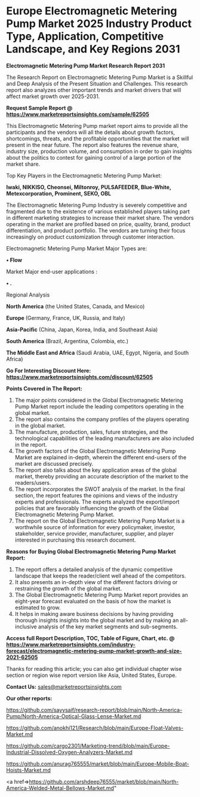 # Europe Electromagnetic Metering Pump Market 2025 Industry Product Type, Application, Competitive Landscape, and Key Regions 2031

<strong>Electromagnetic Metering Pump Market Research Report 2031</strong>

The Research Report on Electromagnetic Metering Pump Market is a Skillful and Deep Analysis of the Present Situation and Challenges. This research report also analyzes other important trends and market drivers that will affect market growth over 2025-2031.

<strong>Request Sample Report @ <a href=https://www.marketreportsinsights.com/sample/62505>https://www.marketreportsinsights.com/sample/62505</a></strong>

This Electromagnetic Metering Pump market report aims to provide all the participants and the vendors will all the details about growth factors, shortcomings, threats, and the profitable opportunities that the market will present in the near future. The report also features the revenue share, industry size, production volume, and consumption in order to gain insights about the politics to contest for gaining control of a large portion of the market share.

Top Key Players in the Electromagnetic Metering Pump Market:

<strong>Iwaki, NIKKISO, Cheonsei, Miltonroy, PULSAFEEDER, Blue-White, Metexcorporation, Prominent, SEKO, OBL</strong>

The Electromagnetic Metering Pump Industry is severely competitive and fragmented due to the existence of various established players taking part in different marketing strategies to increase their market share. The vendors operating in the market are profiled based on price, quality, brand, product differentiation, and product portfolio. The vendors are turning their focus increasingly on product customization through customer interaction.

Electromagnetic Metering Pump Market Major Types are:

<strong>• Flow</strong>

Market Major end-user applications :

<strong>• .</strong>

Regional Analysis

</u><strong><b>North America</b></strong> (the United States, Canada, and Mexico)

<strong><b>Europe </b></strong>(Germany, France, UK, Russia, and Italy)

<strong><b>Asia-Pacific</b></strong> (China, Japan, Korea, India, and Southeast Asia)

<strong><b>South America</b></strong> (Brazil, Argentina, Colombia, etc.)

<strong><b>The Middle East and Africa</b></strong> (Saudi Arabia, UAE, Egypt, Nigeria, and South Africa)

<strong>Go For Interesting Discount Here: <a href=https://www.marketreportsinsights.com/discount/62505>https://www.marketreportsinsights.com/discount/62505</a></strong>

<strong>Points Covered in The Report:</strong>
<ol>
  <li>The major points considered in the Global Electromagnetic Metering Pump Market report include the leading competitors operating in the global market.</li>
  <li>The report also contains the company profiles of the players operating in the global market.</li>
  <li>The manufacture, production, sales, future strategies, and the technological capabilities of the leading manufacturers are also included in the report.</li>
  <li>The growth factors of the Global Electromagnetic Metering Pump Market are explained in-depth, wherein the different end-users of the market are discussed precisely.</li>
  <li>The report also talks about the key application areas of the global market, thereby providing an accurate description of the market to the readers/users.</li>
  <li>The report incorporates the SWOT analysis of the market. In the final section, the report features the opinions and views of the industry experts and professionals. The experts analyzed the export/import policies that are favorably influencing the growth of the Global Electromagnetic Metering Pump Market.</li>
  <li>The report on the Global Electromagnetic Metering Pump Market is a worthwhile source of information for every policymaker, investor, stakeholder, service provider, manufacturer, supplier, and player interested in purchasing this research document.</li>
</ol>
<strong>Reasons for Buying Global Electromagnetic Metering Pump Market Report:</strong>

<ol>
  <li>The report offers a detailed analysis of the dynamic competitive landscape that keeps the reader/client well ahead of the competitors.</li>
  <li>It also presents an in-depth view of the different factors driving or restraining the growth of the global market.</li>
  <li>The Global Electromagnetic Metering Pump Market report provides an eight-year forecast evaluated on the basis of how the market is estimated to grow.</li>
  <li>It helps in making aware business decisions by having providing thorough insights insights into the global market and by making an all-inclusive analysis of the key market segments and sub-segments.</li>
</ol>
<strong>Access full Report Description, TOC, Table of Figure, Chart, etc. @ <a href=https://www.marketreportsinsights.com/industry-forecast/electromagnetic-metering-pump-market-growth-and-size-2021-62505>https://www.marketreportsinsights.com/industry-forecast/electromagnetic-metering-pump-market-growth-and-size-2021-62505</a></strong>


Thanks for reading this article; you can also get individual chapter wise section or region wise report version like Asia, United States, Europe.

<strong>Contact Us:</strong>
sales@marketreportsinsights.com

<strong>Our other reports:</strong>

<a href=https://github.com/sayysaif/research-report/blob/main/North-America-Pump/North-America-Optical-Glass-Lense-Market.md>https://github.com/sayysaif/research-report/blob/main/North-America-Pump/North-America-Optical-Glass-Lense-Market.md</a>

<a href=https://github.com/anokhi121/Research/blob/main/Europe-Float-Valves-Market.md>https://github.com/anokhi121/Research/blob/main/Europe-Float-Valves-Market.md</a>

<a href=https://github.com/cargo2301/Marketing-trend/blob/main/Europe-Industrial-Dissolved-Oxygen-Analyzers-Market.md>https://github.com/cargo2301/Marketing-trend/blob/main/Europe-Industrial-Dissolved-Oxygen-Analyzers-Market.md</a>

<a href=https://github.com/anurag765555/market/blob/main/Europe-Mobile-Boat-Hoists-Market.md>https://github.com/anurag765555/market/blob/main/Europe-Mobile-Boat-Hoists-Market.md</a>

<a href=>https://github.com/arshdeep76555/market/blob/main/North-America-Welded-Metal-Bellows-Market.md</a>"
